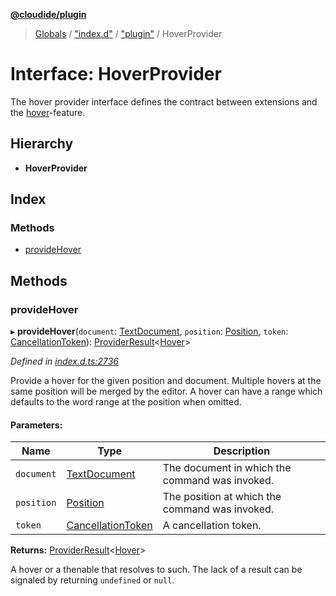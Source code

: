 **[@cloudide/plugin](../README.md)**

> [Globals](../README.md) / ["index.d"](../modules/_index_d_.md) / ["plugin"](../modules/_index_d_._plugin_.md) / HoverProvider

# Interface: HoverProvider

The hover provider interface defines the contract between extensions and
the [hover](https://code.visualstudio.com/docs/editor/intellisense)-feature.

## Hierarchy

* **HoverProvider**

## Index

### Methods

* [provideHover](_index_d_._plugin_.hoverprovider.md#providehover)

## Methods

### provideHover

▸ **provideHover**(`document`: [TextDocument](_index_d_._plugin_.textdocument.md), `position`: [Position](../classes/_index_d_._plugin_.position.md), `token`: [CancellationToken](_index_d_._plugin_.cancellationtoken.md)): [ProviderResult](../modules/_index_d_._plugin_.md#providerresult)\<[Hover](../classes/_index_d_._plugin_.hover.md)>

*Defined in [index.d.ts:2736](https://github.com/shuyaqian/cloudide-plugin-api/blob/6d83fa1/index.d.ts#L2736)*

Provide a hover for the given position and document. Multiple hovers at the same
position will be merged by the editor. A hover can have a range which defaults
to the word range at the position when omitted.

#### Parameters:

Name | Type | Description |
------ | ------ | ------ |
`document` | [TextDocument](_index_d_._plugin_.textdocument.md) | The document in which the command was invoked. |
`position` | [Position](../classes/_index_d_._plugin_.position.md) | The position at which the command was invoked. |
`token` | [CancellationToken](_index_d_._plugin_.cancellationtoken.md) | A cancellation token. |

**Returns:** [ProviderResult](../modules/_index_d_._plugin_.md#providerresult)\<[Hover](../classes/_index_d_._plugin_.hover.md)>

A hover or a thenable that resolves to such. The lack of a result can be
signaled by returning `undefined` or `null`.
